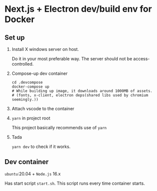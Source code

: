 # Next.js + Electron dev/build env for Docker

## Set up

1. Install X windows server on host.

    Do it in your most preferable way.
    The server should not be access-controlled.

1. Compose-up dev container

    ```shell
    cd .devcompose
    docker-compose up
    # While building up image, it downloads around 1000MB of assets.
    # (fonts, x-client, electron deps(shared libs used by chromium seemingly.))
    ```

1. Attach vscode to the container
1. `yarn` in project root

    This project basically recommends use of `yarn`

1. Tada

    `yarn dev` to check if it works.

## Dev container

`ubuntu`:20.04 + `Node.js` 16.x

Has start script `start.sh`. This script runs every time container starts.
